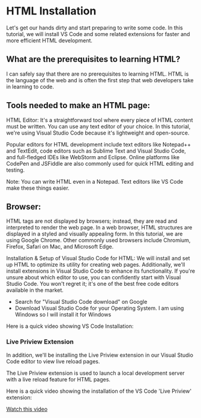 # HTML Installation
Let's get our hands dirty and start preparing to write some code. In this tutorial, we will install VS Code and some related extensions for faster and more efficient HTML development.

## What are the prerequisites to learning HTML?
I can safely say that there are no prerequisites to learning HTML. HTML is the language of the web and is often the first step that web developers take in learning to code.

## Tools needed to make an HTML page:
HTML Editor: It's a straightforward tool where every piece of HTML content must be written. You can use any text editor of your choice. In this tutorial, we're using Visual Studio Code because it's lightweight and open-source.

Popular editors for HTML development include text editors like Notepad++ and TextEdit, code editors such as Sublime Text and Visual Studio Code, and full-fledged IDEs like WebStorm and Eclipse. Online platforms like CodePen and JSFiddle are also commonly used for quick HTML editing and testing.

Note: You can write HTML even in a Notepad. Text editors like VS Code make these things easier.

## Browser: 
HTML tags are not displayed by browsers; instead, they are read and interpreted to render the web page. In a web browser, HTML structures are displayed in a styled and visually appealing form. In this tutorial, we are using Google Chrome. Other commonly used browsers include Chromium, Firefox, Safari on Mac, and Microsoft Edge.

Installation & Setup of Visual Studio Code for HTML:
We will install and set up HTML to optimize its utility for creating web pages. Additionally, we'll install extensions in Visual Studio Code to enhance its functionality. If you're unsure about which editor to use, you can confidently start with Visual Studio Code. You won't regret it; it's one of the best free code editors available in the market.

- Search for "Visual Studio Code download" on Google
- Download Visual Studio Code for your Operating System. I am using Windows so I will install it for Windows

Here is a quick video showing VS Code Installation:

### Live Priview Extension
In addition, we'll be installing the Live Priview extension in our Visual Studio Code editor to view live reload pages.

The Live Priview extension is used to launch a local development server with a live reload feature for HTML pages.

Here is a quick video showing the installation of the VS Code 'Live Priview' extension:

[Watch this video](live-server-installation.mp4)
